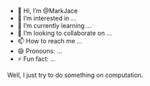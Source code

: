 - 👋 Hi, I’m @MarkJace
- 👀 I’m interested in ...
- 🌱 I’m currently learning ...
- 💞️ I’m looking to collaborate on ...
- 📫 How to reach me ...
- 😄 Pronouns: ...
- ⚡ Fun fact: ...

Well, I just try to do something on computation.

<!---
MarkJace/MarkJace is a ✨ special ✨ repository because its `README.md` (this file) appears on your GitHub profile.
You can click the Preview link to take a look at your changes.
--->
